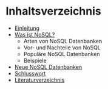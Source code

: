 # Inhaltsverzeichnis

+ [Einleitung](03_introduction.md)
+ [Was ist NoSQL?](04_nosql_basics.md)
  + Arten von NoSQL Datenbanken
  + Vor- und Nachteile von NoSQL
  + Populäre NoSQL Datenbanken
  + Beispiele
+ [Neue NoSQL Datenbanken](05_main.md)
+ [Schlusswort](06_concl.md)
+ [Literaturverzeichnis](07_references.md) 


